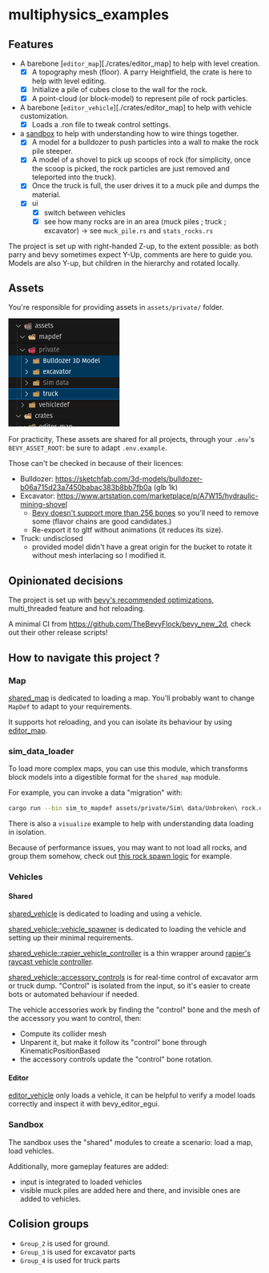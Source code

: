 # multiphysics_examples

## Features

- A barebone [`editor_map`][./crates/editor_map] to help with level creation.
  - [x] A topography mesh (floor). A parry Heightfield, the  crate is here to help with level editing.
  - [x] Initialize a pile of cubes close to the wall for the rock.
  - [x] A point-cloud (or block-model) to represent pile of rock particles.
- A barebone [`editor_vehicle`][./crates/editor_map] to help with vehicle customization.
  - [x] Loads a .ron file to tweak control settings.
- a [sandbox](crates/sandbox/README.md) to help with understanding how to wire things together.
  - [x] A model for a bulldozer to push particles into a wall to make the rock pile steeper.
  - [x] A model of a shovel to pick up scoops of rock (for simplicity, once the scoop is picked, the rock particles are just removed and teleported into the truck).
  - [x] Once the truck is full, the user drives it to a muck pile and dumps the material.
  - [x] ui
    - [x] switch between vehicles
    - [x] see how many rocks are in an area (muck piles ; truck ; excavator) -> see `muck_pile.rs` and `stats_rocks.rs`

The project is set up with right-handed Z-up, to the extent possible:
as both parry and bevy sometimes expect Y-Up, comments are here to guide you.
Models are also Y-up, but children in the hierarchy and rotated locally.

## Assets

You're responsible for providing assets in `assets/private/` folder.

![private folder organization](/docs/private_folder.png)

For practicity, These assets are shared for all projects, through your `.env`'s `BEVY_ASSET_ROOT`: be sure to adapt `.env.example`.

Those can't be checked in because of their licences:

- Bulldozer: https://sketchfab.com/3d-models/bulldozer-b06a715d23a7450babac383b8bb7fb0a (glb 1k)
- Excavator: https://www.artstation.com/marketplace/p/A7W15/hydraulic-mining-shovel
  - [Bevy doesn't support more than 256 bones](https://github.com/bevyengine/bevy/issues/10522)
  so you'll need to remove some (flavor chains are good candidates.)
  - Re-export it to gltf without animations (it reduces its size).
- Truck: undisclosed
  - provided model didn't have a great origin for the bucket to rotate it without mesh interlacing so I modified it.

## Opinionated decisions

The project is set up with [bevy's recommended optimizations](https://bevyengine.org/learn/quick-start/getting-started/setup/#compile-with-performance-optimizations), multi_threaded feature and hot reloading.

A minimal CI from https://github.com/TheBevyFlock/bevy_new_2d, check out their other release scripts!

## How to navigate this project ?

### Map

[shared_map](crates/shared_map) is dedicated to loading a map. You'll probably want to change `MapDef` to adapt to your requirements.

It supports hot reloading, and you can isolate its behaviour by using [editor_map](crates/editor_map).

### sim_data_loader

To load more complex maps, you can use this module, which transforms block models into a digestible format for the `shared_map` module.

For example, you can invoke a data "migration" with:

```sh
cargo run --bin sim_to_mapdef assets/private/Sim\ data/Unbroken\ rock.csv  assets/private/Sim\ data/Broken\ rock.csv assets/private/Sim\ data/transformed/imported_cubes.mapdef.ron`
```

There is also a `visualize` example to help with understanding data loading in isolation.

Because of performance issues, you may want to not load all rocks, and group them somehow, check out [this rock spawn logic](https://github.com/ForesightMiningSoftwareCorporation/multiphysics_examples/blob/67023c3023c571da4206404c57376bf9993d4050/crates/shared_map/src/map_def.rs#L202-L211) for example.

### Vehicles

#### Shared

[shared_vehicle](crates/shared_vehicle) is dedicated to loading and using a vehicle.

[shared_vehicle::vehicle_spawner](crates/shared_vehicle/vehicle_spawner) is dedicated to loading the vehicle and setting up their minimal requirements.

[shared_vehicle::rapier_vehicle_controller](crates/shared_vehicle/rapier_vehicle_controller)
is a thin wrapper around [rapier's raycast vehicle controller](https://github.com/dimforge/rapier/blob/master/examples3d/vehicle_controller3.rs).

[shared_vehicle::accessory_controls](crates/shared_vehicle/accessory_controls) is for real-time control of excavator arm or truck dump. "Control" is isolated from the input, so it's easier to create bots or automated behaviour if needed.

The vehicle accessories work by finding the "control" bone and the mesh of the accessory you want to control, then:

- Compute its collider mesh
- Unparent it, but make it follow its "control" bone through KinematicPositionBased
- the accessory controls update the "control" bone rotation.

#### Editor

[editor_vehicle](crates/editor_vehicle) only loads a vehicle, it can be helpful to verify a model loads correctly and inspect it with bevy_editor_egui.

### Sandbox

The sandbox uses the "shared" modules to create a scenario: load a map, load vehicles.

Additionally, more gameplay features are added:

- input is integrated to loaded vehicles
- visible muck piles are added here and there, and invisible ones are added to vehicles.

## Colision groups

- `Group_2` is used for ground.
- `Group_3` is used for excavator parts
- `Group_4` is used for truck parts
